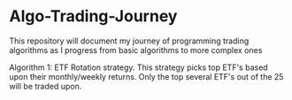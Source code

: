# Algo-Trading-Journey
This repository will document my journey of programming trading algorithms as I progress from basic algorithms to more complex ones

Algorithm 1: ETF Rotation strategy.
This strategy picks top ETF's based upon their monthly/weekly returns. Only the top several ETF's out of the 25 will be traded upon.
